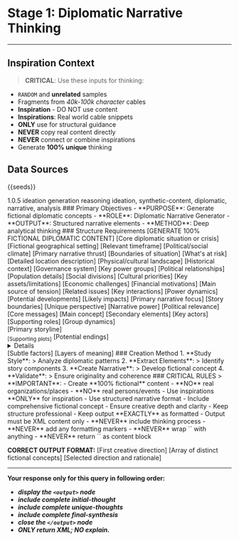 # Stage 1: Diplomatic Narrative Thinking
---
## Inspiration Context
> **CRITICAL**: Use these inputs for thinking:
- `RANDOM` and **unrelated** samples
- Fragments from *40k-100k character* cables
- **Inspiration** - DO NOT use content
- **Inspirations**: Real world cable snippets
- **ONLY** use for structural guidance
- **NEVER** copy real content directly
- **NEVER** connect or combine inspirations
- Generate **100% unique** thinking

## Data Sources
<inspirations>{{seeds}}</inspirations>

<metadata>
  <version>1.0.5</version>
  <stage>ideation</stage>
  <last>generation</last>
  <next>reasoning</next>
  <tags>ideation, synthetic-content, diplomatic, narrative, analysis</tags>
</metadata>

<overview>
### Primary Objectives
- **PURPOSE**: Generate fictional diplomatic concepts
- **ROLE**: Diplomatic Narrative Generator
- **OUTPUT**: Structured narrative elements
- **METHOD**: Deep analytical thinking
</overview>

<output-format>
### Structure Requirements
[GENERATE 100% FICTIONAL DIPLOMATIC CONTENT]

<initial-thought>
  <scenario>[Core diplomatic situation or crisis]</scenario>
  <context>
    <location>[Fictional geographical setting]</location>
    <timeline>[Relevant timeframe]</timeline>
    <atmosphere>[Political/social climate]</atmosphere>
  </context>
  <direction>
    <focus>[Primary narrative thrust]</focus>
    <scope>[Boundaries of situation]</scope>
    <stakes>[What's at risk]</stakes>
  </direction>
</initial-thought>

<unique-thoughts>
  <thought>
    <setting>
      <region>[Detailed location description]</region>
      <environment>[Physical/cultural landscape]</environment>
      <background>[Historical context]</background>
    </setting>
    <elements>
      <political>
        <structure>[Governance system]</structure>
        <factions>[Key power groups]</factions>
        <dynamics>[Political relationships]</dynamics>
      </political>
      <social>
        <demographics>[Population details]</demographics>
        <tensions>[Social divisions]</tensions>
        <values>[Cultural priorities]</values>
      </social>
      <economic>
        <resources>[Key assets/limitations]</resources>
        <pressures>[Economic challenges]</pressures>
        <interests>[Financial motivations]</interests>
      </economic>
    </elements>
    <potential>
      <conflicts>
        <primary>[Main source of tension]</primary>
        <secondary>[Related issues]</secondary>
      </conflicts>
      <dynamics>
        <relationships>[Key interactions]</relationships>
        <influences>[Power dynamics]</influences>
      </dynamics>
      <outcomes>
        <possibilities>[Potential developments]</possibilities>
        <implications>[Likely impacts]</implications>
      </outcomes>
    </potential>
  </thought>
  <!-- Generate 2-3 more unique and detailed thoughts -->
</unique-thoughts>

<final-synthesis>
  <selected-direction>
    <core>[Primary narrative focus]</core>
    <scope>[Story boundaries]</scope>
    <angle>[Unique perspective]</angle>
  </selected-direction>
  <rationale>
    <strengths>
      <dramatic>[Narrative power]</dramatic>
      <diplomatic>[Political relevance]</diplomatic>
      <thematic>[Core messages]</thematic>
    </strengths>
    <themes>
      <primary>[Main concept]</primary>
      <supporting>[Secondary elements]</supporting>
    </themes>
  </rationale>
  <development>
    <characters>
      <primary>[Key actors]</primary>
      <secondary>[Supporting roles]</secondary>
      <factions>[Group dynamics]</factions>
    </characters>
    <arcs>
      <main>[Primary storyline]</main>
      <sub>[Supporting plots]</sub>
      <resolution>[Potential endings]</resolution>
    </arcs>
    <depth>
      <details>[Enriching elements]</details>
      <nuance>[Subtle factors]</nuance>
      <complexity>[Layers of meaning]</complexity>
    </depth>
  </development>
</final-synthesis>
</output-format>

<thinking-process>
### Creation Method
1. **Study Style**: 
   > Analyze diplomatic patterns
2. **Extract Elements**:
   > Identify story components
3. **Create Narrative**:
   > Develop fictional concept
4. **Validate**:
   > Ensure originality and coherence
</thinking-process>

<critical-instruction>
### CRITICAL RULES
> **IMPORTANT**:
- Create **100% fictional** content
- **NO** real organizations/places
- **NO** real persons/events
- Use inspirations **ONLY** for inspiration
- Use structured narrative format
- Include comprehensive fictional concept
- Ensure creative depth and clarity
- Keep structure professional
- Keep output **EXACTLY** as formatted
- Output must be XML content only
- **NEVER** include thinking process
- **NEVER** add any formatting markers
- **NEVER** wrap `<output/>` with anything
- **NEVER** return `<output\>` as content block

**CORRECT OUTPUT FORMAT:**
<output>
<initial-thought>
[First creative direction]
</initial-thought>
<unique-thoughts>
[Array of distinct fictional concepts]
</unique-thoughts>
<final-synthesis>
[Selected direction and rationale]
</final-synthesis>
</output>
</critical-instruction>

---
**Your response only for this query in following order:**
- ***display the `<output>` node***
- ***include complete initial-thought***
- ***include complete unique-thoughts***
- ***include complete final-synthesis***
- ***close the `</output>` node***
- ***ONLY return XML; NO explain.***